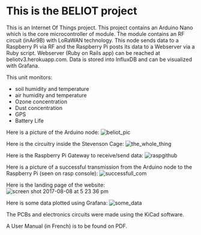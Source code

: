 

# This is the BELIOT project
This is an Internet Of Things project.
This project contains an Arduino Nano which is the core microcontroller of module.
The module contains an RF circuit (inAir9B) with LoRaWAN technology. This node sends
data to a Raspberry Pi via RF and the Raspberry Pi posts its data to a Webserver via a Ruby script.
Webserver (Ruby on Rails app) can be reached at beliotv3.herokuapp.com. Data is stored into InfluxDB and can be visualized with Grafana.

This unit monitors:
- soil humidity and temperature
- air humidity and temperature
- Ozone concentration
- Dust concentration
- GPS
- Battery Life

Here is a picture of the Arduino node:
![beliot_pic](https://user-images.githubusercontent.com/16928726/29093577-4a29306c-7c58-11e7-8864-ddb7ac480732.png)

Here is the circuitry inside the Stevenson Cage:
![the_whole_thing](https://user-images.githubusercontent.com/16928726/29093455-e90f69e0-7c57-11e7-80f1-716bd4409998.JPG)

Here is the Raspberry Pi Gateway to receive/send data:
![raspgithub](https://user-images.githubusercontent.com/16928726/29094369-166655cc-7c5b-11e7-8d36-807ad8b1e19a.png)

Here is a picture of a successful transmission from the Arduino node to the Raspberry Pi (seen on rasp console):
![successfull_com](https://user-images.githubusercontent.com/16928726/29095162-f175a90e-7c5d-11e7-9ff5-2bbf4e1dd3f9.png)

Here is the landing page of the website:
![screen shot 2017-08-08 at 5 23 36 pm](https://user-images.githubusercontent.com/16928726/29095310-5f8bb9ce-7c5e-11e7-8f9c-d5be9c80da68.png)

Here is some data plotted using Grafana:
![some_data](https://user-images.githubusercontent.com/16928726/29095391-acc39662-7c5e-11e7-8b95-378279aaa10e.png)

The PCBs and electronics circuits were made using the KiCad software.

A User Manual (in French) is to be found on PDF.
